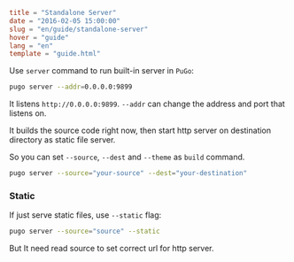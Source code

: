 ```toml
title = "Standalone Server"
date = "2016-02-05 15:00:00"
slug = "en/guide/standalone-server"
hover = "guide"
lang = "en"
template = "guide.html"
```

Use `server` command to run built-in server in `PuGo`:

```bash
pugo server --addr=0.0.0.0:9899
```

It listens `http://0.0.0.0:9899`. `--addr` can change the address and port that listens on.

It builds the source code right now, then start http server on destination directory as static file server. 

So you can set `--source`, `--dest` and `--theme` as `build` command.

```bash
pugo server --source="your-source" --dest="your-destination"
```

### Static

If just serve static files, use `--static` flag:

```bash
pugo server --source="source" --static
```

But It need read source to set correct url for http server.